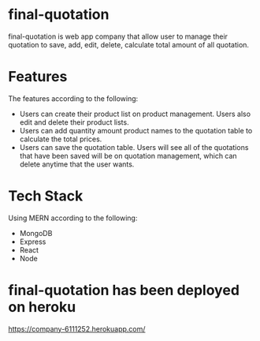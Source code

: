 # final-quotation
final-quotation is web app company that allow user to manage their quotation to save, add, edit, delete, calculate total amount of all quotation.

# Features
The features according to the following:
- Users can create their product list on product management. Users also edit and delete their product lists.
- Users can add quantity amount product names to the quotation table to calculate the total prices.
- Users can save the quotation table. Users will see all of the quotations that have been saved will be on quotation management, which can delete anytime that the user wants.

# Tech Stack
Using MERN according to the following:
- MongoDB
- Express
- React
- Node

# final-quotation has been deployed on heroku
https://company-6111252.herokuapp.com/






